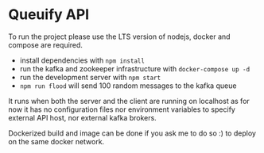 # Queuify API

To run the project please use the LTS version of nodejs, docker and compose are required.

- install dependencies with `npm install`
- run the kafka and zookeeper infrastructure with `docker-compose up -d`
- run the development server with `npm start`
- `npm run flood` will send 100 random messages to the kafka queue

It runs when both the server and the client are running on localhost as
for now it has no configuration files nor environment variables to specify
external API host, nor external kafka brokers.

Dockerized build and image can be done if you ask me to do so :) to deploy on the same
docker network.
